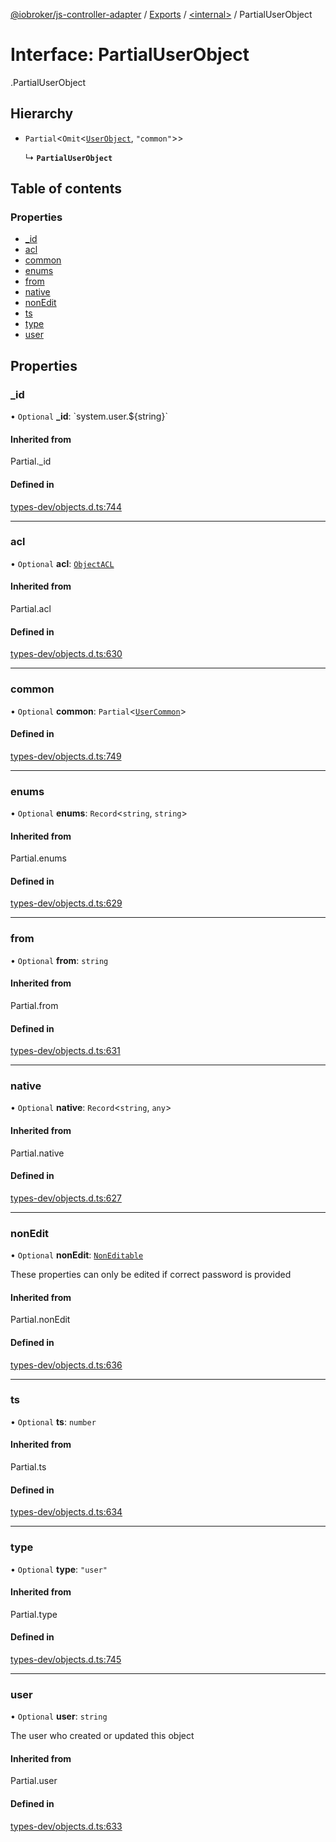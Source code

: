 [@iobroker/js-controller-adapter](../README.md) / [Exports](../modules.md) / [<internal\>](../modules/internal_.md) / PartialUserObject

# Interface: PartialUserObject

[<internal>](../modules/internal_.md).PartialUserObject

## Hierarchy

- `Partial`<`Omit`<[`UserObject`](internal_.UserObject.md), ``"common"``\>\>

  ↳ **`PartialUserObject`**

## Table of contents

### Properties

- [\_id](internal_.PartialUserObject.md#_id)
- [acl](internal_.PartialUserObject.md#acl)
- [common](internal_.PartialUserObject.md#common)
- [enums](internal_.PartialUserObject.md#enums)
- [from](internal_.PartialUserObject.md#from)
- [native](internal_.PartialUserObject.md#native)
- [nonEdit](internal_.PartialUserObject.md#nonedit)
- [ts](internal_.PartialUserObject.md#ts)
- [type](internal_.PartialUserObject.md#type)
- [user](internal_.PartialUserObject.md#user)

## Properties

### \_id

• `Optional` **\_id**: \`system.user.${string}\`

#### Inherited from

Partial.\_id

#### Defined in

[types-dev/objects.d.ts:744](https://github.com/ioBroker/ioBroker.js-controller/blob/3d56f861/packages/types-dev/objects.d.ts#L744)

___

### acl

• `Optional` **acl**: [`ObjectACL`](internal_.ObjectACL.md)

#### Inherited from

Partial.acl

#### Defined in

[types-dev/objects.d.ts:630](https://github.com/ioBroker/ioBroker.js-controller/blob/3d56f861/packages/types-dev/objects.d.ts#L630)

___

### common

• `Optional` **common**: `Partial`<[`UserCommon`](internal_.UserCommon.md)\>

#### Defined in

[types-dev/objects.d.ts:749](https://github.com/ioBroker/ioBroker.js-controller/blob/3d56f861/packages/types-dev/objects.d.ts#L749)

___

### enums

• `Optional` **enums**: `Record`<`string`, `string`\>

#### Inherited from

Partial.enums

#### Defined in

[types-dev/objects.d.ts:629](https://github.com/ioBroker/ioBroker.js-controller/blob/3d56f861/packages/types-dev/objects.d.ts#L629)

___

### from

• `Optional` **from**: `string`

#### Inherited from

Partial.from

#### Defined in

[types-dev/objects.d.ts:631](https://github.com/ioBroker/ioBroker.js-controller/blob/3d56f861/packages/types-dev/objects.d.ts#L631)

___

### native

• `Optional` **native**: `Record`<`string`, `any`\>

#### Inherited from

Partial.native

#### Defined in

[types-dev/objects.d.ts:627](https://github.com/ioBroker/ioBroker.js-controller/blob/3d56f861/packages/types-dev/objects.d.ts#L627)

___

### nonEdit

• `Optional` **nonEdit**: [`NonEditable`](internal_.NonEditable.md)

These properties can only be edited if correct password is provided

#### Inherited from

Partial.nonEdit

#### Defined in

[types-dev/objects.d.ts:636](https://github.com/ioBroker/ioBroker.js-controller/blob/3d56f861/packages/types-dev/objects.d.ts#L636)

___

### ts

• `Optional` **ts**: `number`

#### Inherited from

Partial.ts

#### Defined in

[types-dev/objects.d.ts:634](https://github.com/ioBroker/ioBroker.js-controller/blob/3d56f861/packages/types-dev/objects.d.ts#L634)

___

### type

• `Optional` **type**: ``"user"``

#### Inherited from

Partial.type

#### Defined in

[types-dev/objects.d.ts:745](https://github.com/ioBroker/ioBroker.js-controller/blob/3d56f861/packages/types-dev/objects.d.ts#L745)

___

### user

• `Optional` **user**: `string`

The user who created or updated this object

#### Inherited from

Partial.user

#### Defined in

[types-dev/objects.d.ts:633](https://github.com/ioBroker/ioBroker.js-controller/blob/3d56f861/packages/types-dev/objects.d.ts#L633)

